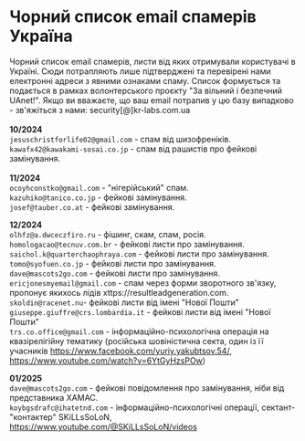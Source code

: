 # Чорний список email спамерів Україна
Чорний список email спамерів, листи від яких отримували користувачі в Україні. Сюди потрапляють лише підтверджені та перевірені нами електронні адреси з явними ознаками спаму. Список формується та подається в рамках волонтерського проєкту "За вільний і безпечний UAnet!". Якщо ви вважаєте, що ваш email потрапив у цю базу випадково - зв'яжіться з нами: security[@]kr-labs.com.ua </br></br>
**10/2024**  
``jesuschristforlife02@gmail.com`` - спам від шизофреніків. </br>
``kawafx42@kawakami-sosai.co.jp`` - спам від рашистів про фейкові замінування.</br></br>
**11/2024**  
``ocoyhconstko@gmail.com`` - "нігерійський" спам. </br>
``kazuhiko@tanico.co.jp`` - фейкові замінування. </br>
``josef@tauber.co.at`` - фейкові замінування. </br>

**12/2024**  
``olhfz@a.dwceczfiro.ru`` - фішинг, скам, спам, росія.  
``homologacao@tecnuv.com.br`` - фейкові листи про замінування.    
``saichol.k@quarterchaophraya.com`` - фейкові листи про замінування.  
``tomo@syofuen.co.jp`` - фейкові листи про замінування.  
``dave@mascots2go.com`` - фейкові листи про замінування.  
``ericjonesmyemail@gmail.com`` - спам через форми зворотного зв'язку, пропонує якихось лідів xttps://resultleadgeneration.com.  
``skoldin@racenet.nu``- фейкові листи від імені "Нової Пошти"  
``giuseppe.giuffre@crs.lombardia.it`` - фейкові листи від імені "Нової Пошти"  
``trs.co.office@gmail.com`` - інформаційно-психологічна операція на квазірелігійну тематику (російська шовіністична секта, один із її учасників https://www.facebook.com/yuriy.yakubtsov.54/, https://www.youtube.com/watch?v=6YtGyHzsPOw)

**01/2025**  
``dave@mascots2go.com`` - фейкові повідомлення про замінування, ніби від представника ХАМАС.  
``koybgsdrafc@ihatetnd.com`` - інформаційно-психологічні операції, сектант-"контактер" SKiLLsSoLoN, https://www.youtube.com/@SKiLLsSoLoN/videos
